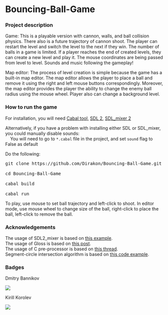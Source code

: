 # Bouncing-Ball-Game

### Project description

Game:
This is a playable version with cannon, walls, and ball collision physics. There also is a future trajectory of cannon shoot.
The player can restart the level and switch the level to the next if they win. The number of balls in a game is limited. If a player reaches the end of created levels, they can create a new level and play it. The mouse coordinates are being passed from level to level. Sounds and music following the gameplay!

Map editor:
The process of level creation is simple because the game has a built-in map editor. The map editor allows the player to place a ball and remove it using the right and left mouse buttons correspondingly. Moreover, the map editor provides the player the ability to change the enemy ball radius using the mouse wheel. Player also can change a background level. 


### How to run the game
For installation, you will need [Cabal tool](https://www.haskell.org/cabal/), [SDL 2](https://www.libsdl.org/download-2.0.php), [SDL_mixer 2](https://libsdl.org/projects/SDL_mixer/)

Alternatively, if you have a problem with installing either SDL or SDL_mixer, you could manually disable sounds:<br>
&nbsp;&nbsp;&nbsp;&nbsp;You will need to go to `*.cabal` file in the project, and set `sound` flag to False as default

Do the following:<br>
<pre>git clone https://github.com/Dirakon/Bouncing-Ball-Game.git<br>
cd Bouncing-Ball-Game<br>
cabal build<br>
cabal run</pre>

To play, use mouse to set ball trajectory and left-click to shoot.
In editor mode, use mouse wheel to change size of the ball, right-click to place the ball, left-click to remove the ball.


### Acknowledgements
The usage of SDL2_mixer is based on [this example](https://gitlab.homotopic.tech/haskell/sdl2-mixer/-/blob/master/examples/Basic/Main.hs). <br>
The usage of Gloss is based on [this post](https://andrew.gibiansky.com/blog/haskell/haskell-gloss/). <br>
The usage of C pre-processor is based on [this thread](https://stackoverflow.com/questions/6361846/where-can-i-learn-about-ifdef). <br>
Segment-circle intersection algorithm is based on [this code example](https://rosettacode.org/wiki/Line_circle_intersection#Haskell). <br>

### Badges

Dmitry Bannikov

[<img src="https://badges.aleen42.com/src/telegram.svg">](https://t.me/Dirak0n)

Kirill Korolev

[<img src="https://badges.aleen42.com/src/telegram.svg">](https://t.me/zaqbez39me)
  